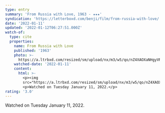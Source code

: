 ```yaml
---
type: entry
summary: 'From Russia with Love, 1963 - ★★★'
syndication: 'https://letterboxd.com/benji/film/from-russia-with-love/'
date: '2022-01-11'
updated: '2022-01-12T06:27:51.000Z'
watch-of:
  type: cite
  properties:
    name: From Russia with Love
    published: '1963'
    photo: >-
      https://a.ltrbxd.com/resized/sm/upload/nx/m3/w5/qo/nZ4XAOXaNHgyVRmmnlxzkjgVr9u-0-500-0-750-crop.jpg?k=b511a8cea2
    watched-date: '2022-01-11'
    content:
      html: >-
        <p><img
        src="https://a.ltrbxd.com/resized/sm/upload/nx/m3/w5/qo/nZ4XAOXaNHgyVRmmnlxzkjgVr9u-0-500-0-750-crop.jpg?k=b511a8cea2"/></p>
        <p>Watched on Tuesday January 11, 2022.</p>
rating: '3.0'
---
```

Watched on Tuesday January 11, 2022.
